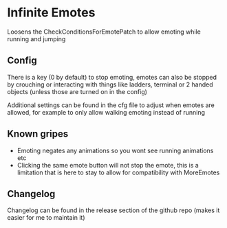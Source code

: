# Infinite Emotes
 
Loosens the CheckConditionsForEmotePatch to allow emoting while running and jumping

## Config

There is a key (0 by default) to stop emoting, emotes can also be stopped by crouching or interacting with things like ladders, terminal or 2 handed objects (unless those are turned on in the config)

Additional settings can be found in the cfg file to adjust when emotes are allowed, for example to only allow walking emoting instead of running

## Known gripes

- Emoting negates any animations so you wont see running animations etc
- Clicking the same emote button will not stop the emote, this is a limitation that is here to stay to allow for compatibility with MoreEmotes

 ## Changelog

 Changelog can be found in the release section of the github repo (makes it easier for me to maintain it)